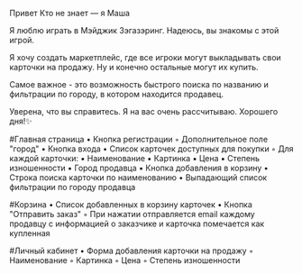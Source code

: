 Привет Кто не знает — я Маша

Я люблю играть в Мэйджик Зэгазэринг. Надеюсь, вы знакомы с этой игрой.

Я хочу создать маркетплейс, где все игроки могут выкладывать свои карточки на продажу. Ну и конечно остальные могут их купить.

Самое важное - это возможность быстрого поиска по названию и фильтрации по городу, в котором находится продавец.

Уверена, что вы справитесь. Я на вас очень рассчитываю. Хорошего дня!✨

#Главная страница
• Кнопка регистрации
◦ Дополнительное поле "город"
• Кнопка входа
• Список карточек доступных для покупки
◦ Для каждой карточки:
▪ Наименование
▪ Картинка
▪ Цена
▪ Степень изношенности
▪ Город продавца
▪ Кнопка добавления в корзину
• Строка поиска карточки по наименованию
• Выпадающий список фильтрации по городу продавца

#Корзина
• Список добавленных в корзину карточек
• Кнопка "Отправить заказ"
◦ При нажатии отправляется email каждому продавцу с информацией о заказчике и карточка помечается как купленная

#Личный кабинет
• Форма добавления карточки на продажу
◦ Наименование
◦ Картинка
◦ Цена
◦ Степень изношенности
